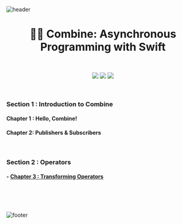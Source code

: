 ![header](https://capsule-render.vercel.app/api?type=slice&text=Combine&color=ADD6F2&height=150)

<h1 align="center">  🐻‍❄️ Combine: Asynchronous Programming with Swift </h1>

<br/>

<p align="center">
  <a href="https://www.raywenderlich.com/books/combine-asynchronous-programming-with-swift/v2.0/"><img src="https://img.shields.io/badge/📚%20Book-1DA1F2?style=for-the-badge&link=https://www.raywenderlich.com/books/combine-asynchronous-programming-with-swift/v2.0/"/></a>
  <a href="https://github.com/raywenderlich/comb-materials"><img src="https://img.shields.io/badge/💻%20Source%20Code-E8E8E8?style=for-the-badge&link=https://github.com/raywenderlich/comb-materials"/></a>
  <a href="https://github.com/raywenderlich/comb-materials"><img src="https://img.shields.io/badge/💬%20Forums-FBC817?style=for-the-badge&link=https://github.com/raywenderlich/comb-materials"/></a>
  
</p>

<br/>


### Section 1 : Introduction to Combine
#### Chapter 1 : Hello, Combine!
#### Chapter 2: Publishers & Subscribers

<br/>

### Section 2 : Operators
#### - [Chapter 3 : Transforming Operators](https://github.com/HARlBO/Combine/blob/main/Combine/Section2_Operators/Chapter3_Transforming_Operators.md)


<br/><br/><br/>

![footer](https://capsule-render.vercel.app/api?type=slice&color=476EBC&height=100&section=footer)

